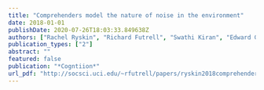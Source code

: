 ```yaml
---
title: "Comprehenders model the nature of noise in the environment"
date: 2018-01-01
publishDate: 2020-07-26T18:03:33.849638Z
authors: ["Rachel Ryskin", "Richard Futrell", "Swathi Kiran", "Edward Gibson"]
publication_types: ["2"]
abstract: ""
featured: false
publication: "*Cogntiion*"
url_pdf: "http://socsci.uci.edu/~rfutrell/papers/ryskin2018comprehenders.pdf"
---
```



